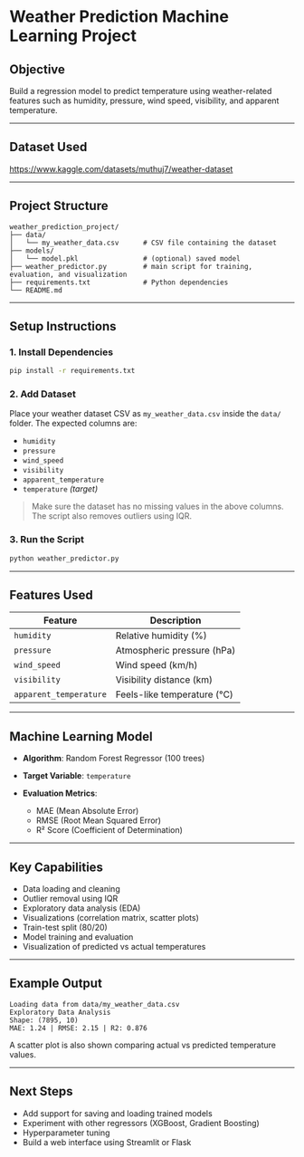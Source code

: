 # Weather Prediction Machine Learning Project

## Objective

Build a regression model to predict temperature using weather-related features such as humidity, pressure, wind speed, visibility, and apparent temperature.

---

## Dataset Used

https://www.kaggle.com/datasets/muthuj7/weather-dataset

---

## Project Structure

```
weather_prediction_project/
├── data/
│   └── my_weather_data.csv      # CSV file containing the dataset
├── models/
│   └── model.pkl                # (optional) saved model
├── weather_predictor.py         # main script for training, evaluation, and visualization
├── requirements.txt             # Python dependencies
└── README.md
```

---

## Setup Instructions

### 1. Install Dependencies

```bash
pip install -r requirements.txt
```

### 2. Add Dataset

Place your weather dataset CSV as `my_weather_data.csv` inside the `data/` folder. The expected columns are:

- `humidity`
- `pressure`
- `wind_speed`
- `visibility`
- `apparent_temperature`
- `temperature` _(target)_

> Make sure the dataset has no missing values in the above columns. The script also removes outliers using IQR.

### 3. Run the Script

```bash
python weather_predictor.py
```

---

## Features Used

| Feature                | Description                 |
| ---------------------- | --------------------------- |
| `humidity`             | Relative humidity (%)       |
| `pressure`             | Atmospheric pressure (hPa)  |
| `wind_speed`           | Wind speed (km/h)           |
| `visibility`           | Visibility distance (km)    |
| `apparent_temperature` | Feels-like temperature (°C) |

---

## Machine Learning Model

- **Algorithm**: Random Forest Regressor (100 trees)
- **Target Variable**: `temperature`
- **Evaluation Metrics**:

  - MAE (Mean Absolute Error)
  - RMSE (Root Mean Squared Error)
  - R² Score (Coefficient of Determination)

---

## Key Capabilities

- Data loading and cleaning
- Outlier removal using IQR
- Exploratory data analysis (EDA)
- Visualizations (correlation matrix, scatter plots)
- Train-test split (80/20)
- Model training and evaluation
- Visualization of predicted vs actual temperatures

---

## Example Output

```
Loading data from data/my_weather_data.csv
Exploratory Data Analysis
Shape: (7895, 10)
MAE: 1.24 | RMSE: 2.15 | R2: 0.876
```

A scatter plot is also shown comparing actual vs predicted temperature values.

---

## Next Steps

- Add support for saving and loading trained models
- Experiment with other regressors (XGBoost, Gradient Boosting)
- Hyperparameter tuning
- Build a web interface using Streamlit or Flask
